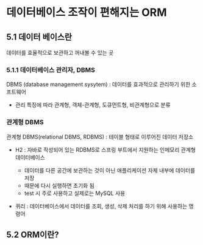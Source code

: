 # 데이터베이스 조작이 편해지는 ORM

## 5.1 데이터 베이스란
데이터를 효율적으로 보관하고 꺼내볼 수 있는 곳

### 5.1.1 데이터베이스 관리자, DBMS
DBMS (database management sysytem) : 데이터를 효과적으로 관리하기 위한 소프트웨어
- 관리 특징에 따라 관계형, 객체-관계형, 도큐먼트형, 비관계형으로 분류

### 관계형 DBMS
관계형 DBMS(relational DBMS, RDBMS) : 테이블 형태로 이루어진 데이터 저장소

- H2 : 자바로 작성되어 있는 RDBMS로 스프링 부트에서 지원하는 인메모리 관계형 데이터베이스
  - 데이터를 다른 공간에 보관하는 것이 아닌 애플리케이션 자체 내부에 데이터를 저장
  - 때문에 다시 실행하면 초기화 됨
  - test 시 주로 사용하고 실제로는 MySQL 사용


- 퀴리 : 데이터베이스에서 데이터를 조회, 생성, 삭제 처리를 하기 위해 사용하는 명령어

## 5.2 ORM이란?